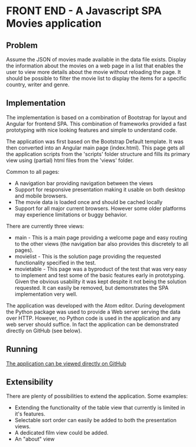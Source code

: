 FRONT END - A Javascript SPA Movies application
===============================================

Problem
-------
Assume the JSON of movies made available in the data file exists.
Display the information about the movies on a web page in a list that enables
the user to view more details about the movie without reloading the page.
It should be possible to filter the movie list to display the items for a
specific country, writer and genre.

Implementation
--------------
The implementation is based on a combination of Bootstrap for layout and Angular
for frontend SPA. This combination of frameworks provided a fast prototyping
with nice looking features and simple to understand code.

The application was first based on the Bootstrap Default template.
It was then converted into an Angular main page (index.html).
This page gets all the application scripts from the 'scripts' folder structure
and fills its primary view using (partial) html files from the 'views' folder.

Common to all pages:
* A navigation bar providing navigation between the views
* Support for responsive presentation making it usable on both desktop and mobile
browsers.
* The movie data is loaded once and should be cached locally
* Support for all major current browsers. However some older platforms may
experience limitations or buggy behavior.


There are currently three views:
* main - This is a main page providing a welcome page and easy routing to the
other views (the navigation bar also provides this discretely to all pages).
* movielist - This is the solution page providing the requested functionality
specified in the test.
* movietable - This page was a byproduct of the test that was very easy to
implement and test some of the basic features early in prototyping. Given the
obvious usability it was kept despite it not being the solution requested.
It can easily be removed, but demonstrates the SPA implementation very well.

The application was developed with the Atom editor. During development the
Python package was used to provide a Web server serving the data over HTTP.
However, no Python code is used in the application and any web server should
suffice. In fact the application can be demonstrated directly on GitHub
(see below).

Running
-------
[The application can be viewed directly on GitHub](https://lmickos.github.io/Test2/index.html "Go to the application")

Extensibility
-------------
There are plenty of possibilities to extend the application. Some examples:
* Extending the functionality of the table view that currently is limited in
it's features.
* Selectable sort order can easily be added to both the presentation views.
* A dedicated film view could be added.
* An "about" view
